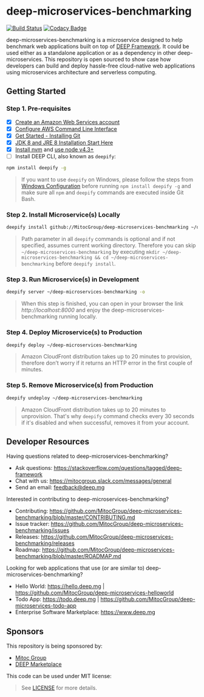 deep-microservices-benchmarking
===============================

[![Build Status](https://travis-ci.org/MitocGroup/deep-microservices-benchmarking.svg?branch=master)](https://travis-ci.org/MitocGroup/deep-microservices-benchmarking)
[![Codacy Badge](https://api.codacy.com/project/badge/coverage/1ad2d529275e490cb61700b3c20f771a)](https://www.codacy.com/app/MitocGroup/deep-microservices-benchmarking)

deep-microservices-benchmarking is a microservice designed to help benchmark web applications built
on top of [DEEP Framework](https://github.com/MitocGroup/deep-framework). It could be used either
as a standalone application or as a dependency in other deep-microservices. This repository is open
sourced to show case how developers can build and deploy hassle-free cloud-native web applications
using microservices architecture and serverless computing.


## Getting Started

### Step 1. Pre-requisites

- [x] [Create an Amazon Web Services account](https://www.youtube.com/watch?v=WviHsoz8yHk)
- [x] [Configure AWS Command Line Interface](https://docs.aws.amazon.com/cli/latest/userguide/cli-chap-getting-started.html)
- [x] [Get Started - Installing Git](https://git-scm.com/book/en/v2/Getting-Started-Installing-Git)
- [x] [JDK 8 and JRE 8 Installation Start Here](https://docs.oracle.com/javase/8/docs/technotes/guides/install/install_overview.html)
- [x] [Install nvm](https://github.com/creationix/nvm#install-script) and [use node v4.3+](https://github.com/creationix/nvm#usage)
- [ ] Install DEEP CLI, also known as `deepify`:

```bash
npm install deepify -g
```

> If you want to use `deepify` on Windows, please follow the steps from
[Windows Configuration](https://github.com/MitocGroup/deep-framework/blob/master/docs/windows.md)
before running `npm install deepify -g` and make sure all `npm` and `deepify` commands are executed
inside Git Bash.

### Step 2. Install Microservice(s) Locally

```bash
deepify install github://MitocGroup/deep-microservices-benchmarking ~/deep-microservices-benchmarking
```

> Path parameter in all `deepify` commands is optional and if not specified, assumes current
working directory. Therefore you can skip `~/deep-microservices-benchmarking` by executing
`mkdir ~/deep-microservices-benchmarking && cd ~/deep-microservices-benchmarking` before `deepify install`.

### Step 3. Run Microservice(s) in Development

```bash
deepify server ~/deep-microservices-benchmarking -o
```

> When this step is finished, you can open in your browser the link *http://localhost:8000*
and enjoy the deep-microservices-benchmarking running locally.

### Step 4. Deploy Microservice(s) to Production

```bash
deepify deploy ~/deep-microservices-benchmarking
```

> Amazon CloudFront distribution takes up to 20 minutes to provision, therefore don’t worry
if it returns an HTTP error in the first couple of minutes.

### Step 5. Remove Microservice(s) from Production

```bash
deepify undeploy ~/deep-microservices-benchmarking
```

> Amazon CloudFront distribution takes up to 20 minutes to unprovision. That's why `deepify`
command checks every 30 seconds if it's disabled and when successful, removes it from your account.


## Developer Resources

Having questions related to deep-microservices-benchmarking?

- Ask questions: https://stackoverflow.com/questions/tagged/deep-framework
- Chat with us: https://mitocgroup.slack.com/messages/general
- Send an email: feedback@deep.mg

Interested in contributing to deep-microservices-benchmarking?

- Contributing: https://github.com/MitocGroup/deep-microservices-benchmarking/blob/master/CONTRIBUTING.md
- Issue tracker: https://github.com/MitocGroup/deep-microservices-benchmarking/issues
- Releases: https://github.com/MitocGroup/deep-microservices-benchmarking/releases
- Roadmap: https://github.com/MitocGroup/deep-microservices-benchmarking/blob/master/ROADMAP.md

Looking for web applications that use (or are similar to) deep-microservices-benchmarking?

- Hello World: https://hello.deep.mg | https://github.com/MitocGroup/deep-microservices-helloworld
- Todo App: https://todo.deep.mg | https://github.com/MitocGroup/deep-microservices-todo-app
- Enterprise Software Marketplace: https://www.deep.mg


## Sponsors

This repository is being sponsored by:
- [Mitoc Group](https://www.mitocgroup.com)
- [DEEP Marketplace](https://www.deep.mg)

This code can be used under MIT license:
> See [LICENSE](https://github.com/MitocGroup/deep-microservices-benchmarking/blob/master/LICENSE) for more details.
